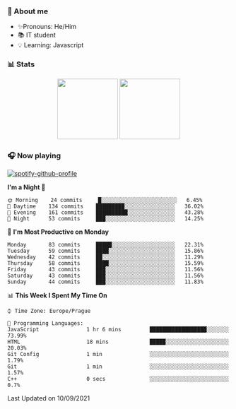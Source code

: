 ### 👋 About me

- ✨Pronouns: He/Him
- 📚 IT student
- 💡 Learning: Javascript

### 📊 Stats
<p align="center">
  <img height="137px" src="https://github-readme-stats-ashy-seven.vercel.app/api?username=Nanoslav&count_private=true&theme=dark&show_icons=true" />
  <img height="137px" src="https://github-readme-stats-ashy-seven.vercel.app/api/top-langs?username=Nanoslav&count_private=true&layout=compact&theme=dark" />
</p>

### 🎧 Now playing
[![spotify-github-profile](https://spotify-github-profile.vercel.app/api/view?uid=g509347fts6blldcmm8uxhzib&cover_image=true&theme=novatorem)](https://spotify-github-profile.vercel.app/api/view?uid=g509347fts6blldcmm8uxhzib&redirect=true)

<!--START_SECTION:waka-->
**I'm a Night 🦉** 

```text
🌞 Morning    24 commits     █░░░░░░░░░░░░░░░░░░░░░░░░   6.45% 
🌆 Daytime    134 commits    █████████░░░░░░░░░░░░░░░░   36.02% 
🌃 Evening    161 commits    ██████████░░░░░░░░░░░░░░░   43.28% 
🌙 Night      53 commits     ███░░░░░░░░░░░░░░░░░░░░░░   14.25%

```
📅 **I'm Most Productive on Monday** 

```text
Monday       83 commits     █████░░░░░░░░░░░░░░░░░░░░   22.31% 
Tuesday      59 commits     ████░░░░░░░░░░░░░░░░░░░░░   15.86% 
Wednesday    42 commits     ██░░░░░░░░░░░░░░░░░░░░░░░   11.29% 
Thursday     58 commits     ████░░░░░░░░░░░░░░░░░░░░░   15.59% 
Friday       43 commits     ███░░░░░░░░░░░░░░░░░░░░░░   11.56% 
Saturday     43 commits     ███░░░░░░░░░░░░░░░░░░░░░░   11.56% 
Sunday       44 commits     ███░░░░░░░░░░░░░░░░░░░░░░   11.83%

```


📊 **This Week I Spent My Time On** 

```text
⌚︎ Time Zone: Europe/Prague

💬 Programming Languages: 
JavaScript               1 hr 6 mins         ██████████████████░░░░░░░   73.99% 
HTML                     18 mins             █████░░░░░░░░░░░░░░░░░░░░   20.03% 
Git Config               1 min               ░░░░░░░░░░░░░░░░░░░░░░░░░   1.79% 
Git                      1 min               ░░░░░░░░░░░░░░░░░░░░░░░░░   1.57% 
C++                      0 secs              ░░░░░░░░░░░░░░░░░░░░░░░░░   0.7%

```


 Last Updated on 10/09/2021
<!--END_SECTION:waka-->

<!--
**Nanoslav/Nanoslav** is a ✨ _special_ ✨ repository because its `README.md` (this file) appears on your GitHub profile.

Here are some ideas to get you started:

- 🔭 I’m currently working on ...
- 🌱 I’m currently learning ...
- 👯 I’m looking to collaborate on ...
- 🤔 I’m looking for help with ...
- 💬 Ask me about ...
- 📫 How to reach me: ...
- 😄 Pronouns: ...
- ⚡ Fun fact: ...
-->
